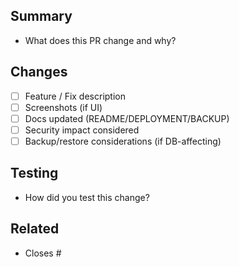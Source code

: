 ## Summary
- What does this PR change and why?

## Changes
- [ ] Feature / Fix description
- [ ] Screenshots (if UI)
- [ ] Docs updated (README/DEPLOYMENT/BACKUP)
- [ ] Security impact considered
- [ ] Backup/restore considerations (if DB-affecting)

## Testing
- How did you test this change?

## Related
- Closes #
